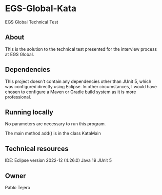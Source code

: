 # EGS-Global-Kata
EGS Global Technical Test

## About
This is the solution to the technical test presented for the interview process at EGS Global.

## Dependencies
This project doesn't contain any dependencies other than JUnit 5, which was configured directly using Eclipse. In other circumstances, I would have chosen to configure a Maven or Gradle build system as it is more professional.

## Running locally
No parameters are necessary to run this program.

The main method add() is in the class KataMain

## Technical resources
IDE: Eclipse version 2022-12 (4.26.0)
Java 19
JUnit 5

## Owner
Pablo Tejero
